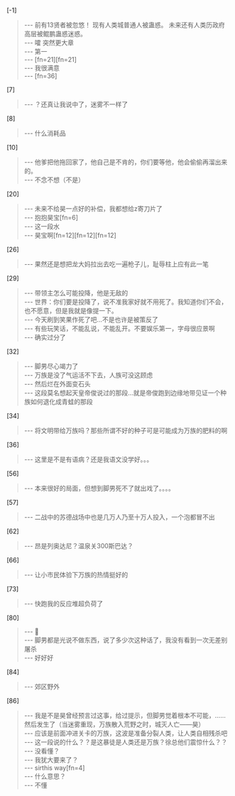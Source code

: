 
[-1] 
>--- 前有13贤者被忽悠！
现有人类城普通人被蛊惑。
未来还有人类历政府高层被鲲鹏蛊惑迷惑。<br>
>--- 嚯 突然更大章<br>
>--- 第一<br>
>--- [fn=21][fn=21]<br>
>--- 我很满意<br>
>--- [fn=36]<br>

[7] 
>--- ？还真让我说中了，迷雾不一样了<br>

[8] 
>--- 什么消耗品<br>

[10] 
>--- 他爹把他拖回家了，他自己是不肯的，你们要等他，他会偷偷再溜出来的。<br>
>--- 不念不想（不是）<br>

[20] 
>--- 未来不给昊一点好的补偿，我都想给z寄刀片了<br>
>--- 抱抱昊宝[fn=6]<br>
>--- 这一段水<br>
>--- 昊宝啊[fn=12][fn=12][fn=12]<br>

[26] 
>--- 果然还是想把龙大妈拉出去吃一遍枪子儿，耻辱柱上应有此一笔<br>

[29] 
>--- 带领主怎么可能投降，他是无敌的<br>
>--- 世界：你们要是投降了，说不准我家好就不用死了。我知道你们不会，也不愿意，但是我就是像提一下。<br>
>--- 今天刷到笑果作死了吧…不是也许是被策反了<br>
>--- 有些玩笑话，不能乱说，不能乱开。不要娱乐第一，字母很应景啊<br>
>--- 确实过分了<br>

[32] 
>--- 脚男尽心竭力了<br>
>--- 万族是没了气运活不下去，人族可没这顾虑<br>
>--- 然后烂在外面变石头<br>
>--- 这段莫名想起天皇帝俊说过的那段...就是帝俊跑到边缘地带见证一个种族如何退化成青蛙的那段<br>

[34] 
>--- 将文明带给万族吗？那些所谓不好的种子可是可能成为万族的肥料的啊<br>

[36] 
>--- 这里是不是有语病？还是我语文没学好。。。<br>

[56] 
>--- 本来很好的局面，但想到脚男死不了就出戏了。。。。<br>

[57] 
>--- 二战中的苏德战场中也是几万人乃至十万人投入，一个泡都冒不出<br>

[62] 
>--- 昂是列奥达尼？温泉关300斯巴达？<br>

[66] 
>--- 让小市民体验下万族的热情挺好的<br>

[73] 
>--- 快跑我的反应堆超负荷了<br>

[80] 
>--- 🤔<br>
>--- 脚男都是光说不做东西，说了多少次这种话了，我没有看到一次无差别屠杀<br>
>--- 好好好<br>

[84] 
>--- 郊区野外<br>

[86] 
>--- 我是不是昊曾经预言过这事，给过提示，但脚男觉着根本不可能，……然后发生了（当迷雾重现，万族散入荒野之时，城灭人亡——昊）<br>
>--- 应该是前面冲进关卡的万族，这波是准备分裂人类，让人类自相残杀吧<br>
>--- 这一段说的什么？？是这暴徒是人类还是万族？徐总他们震惊什么？？<br>
>--- 没看懂？<br>
>--- 我犹大要来了？<br>
>--- sirthis way[fn=4]<br>
>--- 什么意思？<br>
>--- 不懂<br>
